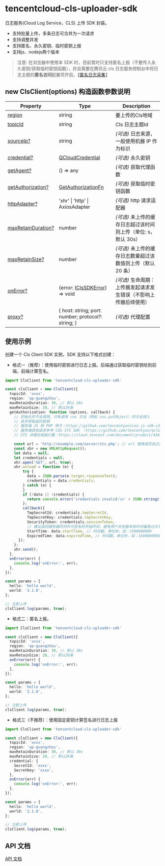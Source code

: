 # tencentcloud-cls-uploader-sdk
日志服务(Cloud Log Service，CLS) 上传 SDK 封装。
  - 支持批量上传，多条日志可合并为一次请求
  - 支持调整并发
  - 支持匿名、永久密钥、临时密钥上报
  - 支持js、nodejs两个版本

> 注意:
在浏览器中使用本 SDK 时，目前暂时只支持匿名上报（不要传入永久密钥/获取临时密钥函数），并且需要在腾讯云 cls 日志服务控制台中将日志主题的**匿名访问**配置项开启。【[匿名日志采集](https://cloud.tencent.com/document/product/614/86669)】

## new ClsClient(options) 构造函数参数说明
|  Property | Type | Description |
|  --- | --- | --- |
|  [region](./tencentcloud-cls-uploader-sdk.iclientconfig.region.md) | string | 要上传的Cls地域 |
|  [topicId](./tencentcloud-cls-uploader-sdk.iclientconfig.topicid.md) | string | Cls 日志主题Id |
|  [sourceIp?](./tencentcloud-cls-uploader-sdk.iclientconfig.sourceip.md) | string | _(可选)_ 日志来源，一般使用机器 IP 作为标识 |
|  [credential?](./tencentcloud-cls-uploader-sdk.iclientconfig.credential.md) | [QCloudCredential](./tencentcloud-cls-uploader-sdk.qcloudcredential.md) | _(可选)_ 永久密钥 |
|  [getAgent?](./tencentcloud-cls-uploader-sdk.iclientconfig.getagent.md) | () =&gt; any | _(可选)_ 获取代理函数 |
|  [getAuthorization?](./tencentcloud-cls-uploader-sdk.iclientconfig.getauthorization.md) | [GetAuthorizationFn](./tencentcloud-cls-uploader-sdk.getauthorizationfn.md) | _(可选)_ 获取临时密钥函数 |
|  [httpAdapter?](./tencentcloud-cls-uploader-sdk.iclientconfig.httpadapter.md) | 'xhr' \| 'http' \| AxiosAdapter | _(可选)_ http 请求适配器 |
|  [maxRetainDuration?](./tencentcloud-cls-uploader-sdk.iclientconfig.maxretainduration.md) | number | _(可选)_ 未上传的缓存日志超过该时间则上传（单位: s，默认 30s） |
|  [maxRetainSize?](./tencentcloud-cls-uploader-sdk.iclientconfig.maxretainsize.md) | number | _(可选)_ 未上传的缓存日志数量超过该数值则上传（默认 20 条） |
|  [onError?](./tencentcloud-cls-uploader-sdk.iclientconfig.onerror.md) | (error: [IClsSDKError](./tencentcloud-cls-uploader-sdk.iclssdkerror.md)<!-- -->) =&gt; void | _(可选)_ 生命周期：上传器发起请求发生错误（不影响上传器后续使用） |
|  [proxy?](./tencentcloud-cls-uploader-sdk.iclientconfig.proxy.md) | { host: string; port: number; protocol?: string; } | _(可选)_ 代理配置 |

## 使用示例

创建一个 Cls Client SDK 实例，SDK 支持以下格式创建：

- 格式一（推荐）：使用临时密钥进行日志上报。后端通过获取临时密钥给到前端，前端计算签名。
```ts
import ClsClient from 'tencentcloud-cls-uploader-sdk'

const clsClient = new ClsClient({
  topicId: 'xxxx',
  region: 'ap-guangzhou',
  maxRetainDuration: 30, // 默认 30s
  maxRetainSize: 20, // 默认20条
  getAuthorization: function (options, callback) {
    // 初始化时不会调用，只有调用 cos 方法（例如 cos.putObject）时才会进入
    // 异步获取临时密钥
    // 服务端 JS 和 PHP 例子：https://github.com/tencentyun/cos-js-sdk-v5/blob/master/server/
    // 服务端其他语言参考 COS STS SDK ：https://github.com/tencentyun/qcloud-cos-sts-sdk
    // STS 详细文档指引看：https://cloud.tencent.com/document/product/436/14048

    const url = 'http://example.com/server/sts.php'; // url 替换成您自己的后端服务
    const xhr = new XMLHttpRequest();
    let data = null;
    let credentials = null;
    xhr.open('GET', url, true);
    xhr.onload = function (e) {
        try {
          data = JSON.parse(e.target.responseText);
          credentials = data.credentials;
        } catch (e) {
        }
        if (!data || !credentials) {
          return console.error('credentials invalid:\n' + JSON.stringify(data, null, 2))
        };
        callback({
          TmpSecretId: credentials.tmpSecretId,
          TmpSecretKey: credentials.tmpSecretKey,
          SecurityToken: credentials.sessionToken,
          // 建议返回服务器时间作为签名的开始时间，避免用户浏览器本地时间偏差过大导致签名错误
          StartTime: data.startTime, // 时间戳，单位秒，如：1580000000
          ExpiredTime: data.expiredTime, // 时间戳，单位秒，如：1580000000
      });
    };
    xhr.send();
  },
  onError(err) {
    console.log('onError:', err);
  },
});

const params = {
  hello: 'hello world',
  world: '2.1.0',
};

// 立即上传
clsClient.log(params, true);
```

- 格式二：匿名上报。
```ts
import ClsClient from 'tencentcloud-cls-uploader-sdk'

const clsClient = new ClsClient({
  topicId: 'xxxx',
  region: 'ap-guangzhou',
  maxRetainDuration: 30, // 默认 30s
  maxRetainSize: 20, // 默认20条
  onError(err) {
    console.log('onError:', err);
  },
});

const params = {
  hello: 'hello world',
  world: '2.1.0',
};

// 立即上传
clsClient.log(params, true);
```

- 格式三（不推荐）：使用固定密钥计算签名进行日志上报
```ts
import ClsClient from 'tencentcloud-cls-uploader-sdk'

const clsClient = new ClsClient({
  topicId: 'xxxx',
  region: 'ap-guangzhou',
  maxRetainDuration: 30, // 默认 30s
  maxRetainSize: 20, // 默认20条
  credential: {
    SecretId: 'xxxx',
    SecretKey: 'xxxx',
  },
  onError(err) {
    console.log('onError:', err);
  },
});

const params = {
  hello: 'hello world',
  world: '2.1.0',
};

// 立即上传
clsClient.log(params, true);
```

## API 文档

[API 文档](./docs/tencentcloud-cls-uploader-sdk.md)